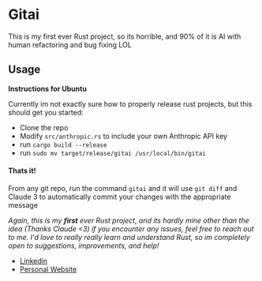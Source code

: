 # Gitai


This is my first ever Rust project, so its horrible, and 90% of it is AI with human refactoring and bug fixing LOL


## Usage

**Instructions for Ubuntu**

Currently im not exactly sure how to properly release rust projects, but this should get you started:
- Clone the repo
- Modify `src/anthropic.rs` to include your own Anthropic API key
- run `cargo build --release`
- run `sudo mv target/release/gitai /usr/local/bin/gitai`
 
#### Thats it!

From any git repo, run the command `gitai` and it will use `git diff` and Claude 3 to automatically commit your changes with the appropriate message


*Again, this is my **first** ever Rust project, and its hardly mine other than the idea (Thanks Claude <3) if you encounter any issues, feel free to reach out to me. I'd love to really really learn and understand Rust, so im completely open to suggestions, improvements, and help!*


- [Linkedin](https://www.linkedin.com/in/jackson--gray/)
- [Personal Website](https://jgray.cc/home)
